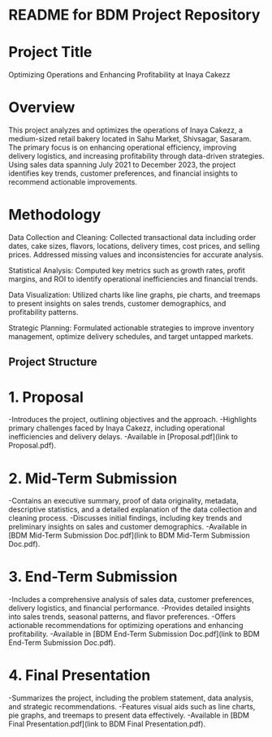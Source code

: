 # README for BDM Project Repository
# Project Title
Optimizing Operations and Enhancing Profitability at Inaya Cakezz
# Overview
This project analyzes and optimizes the operations of Inaya Cakezz, a medium-sized retail bakery located in Sahu Market, Shivsagar, Sasaram. The primary focus is on enhancing operational efficiency, improving delivery logistics, and increasing profitability through data-driven strategies. Using sales data spanning July 2021 to December 2023, the project identifies key trends, customer preferences, and financial insights to recommend actionable improvements.

# Methodology
Data Collection and Cleaning:
Collected transactional data including order dates, cake sizes, flavors, locations, delivery times, cost prices, and selling prices. Addressed missing values and inconsistencies for accurate analysis.

Statistical Analysis:
Computed key metrics such as growth rates, profit margins, and ROI to identify operational inefficiencies and financial trends.

Data Visualization:
Utilized charts like line graphs, pie charts, and treemaps to present insights on sales trends, customer demographics, and profitability patterns.

Strategic Planning:
Formulated actionable strategies to improve inventory management, optimize delivery schedules, and target untapped markets.

## Project Structure

# 1. Proposal
-Introduces the project, outlining objectives and the approach.
-Highlights primary challenges faced by Inaya Cakezz, including operational inefficiencies and delivery delays.
-Available in [Proposal.pdf](link to Proposal.pdf).

# 2. Mid-Term Submission
-Contains an executive summary, proof of data originality, metadata, descriptive statistics, and a detailed explanation of the data collection and cleaning process.
-Discusses initial findings, including key trends and preliminary insights on sales and customer demographics.
-Available in [BDM Mid-Term Submission Doc.pdf](link to BDM Mid-Term Submission Doc.pdf).

# 3. End-Term Submission
-Includes a comprehensive analysis of sales data, customer preferences, delivery logistics, and financial performance.
-Provides detailed insights into sales trends, seasonal patterns, and flavor preferences.
-Offers actionable recommendations for optimizing operations and enhancing profitability.
-Available in [BDM End-Term Submission Doc.pdf](link to BDM End-Term Submission Doc.pdf).

# 4. Final Presentation
-Summarizes the project, including the problem statement, data analysis, and strategic recommendations.
-Features visual aids such as line charts, pie graphs, and treemaps to present data effectively.
-Available in [BDM Final Presentation.pdf](link to BDM Final Presentation.pdf).





